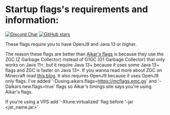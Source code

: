 
  # Startup flags's requirements and information:
  [![Discord Chat](https://img.shields.io/discord/308323056592486420.svg)](https://discord.gg/98zrwn8)
  [![GitHub stars](https://img.shields.io/github/Ovydux/MC-Startup-Flags)](https://github.com/Ovydux/MC-Startup-Flags)

  These flags require you to have OpenJ9 and Java 13 or higher.


  The reason these flags are better than [Aikar's flags](https://aikar.co/2018/07/02/tuning-the-jvm-g1gc-garbage-collector-flags-for-minecraft/) is because they use the ZGC (Z Garbage Collector) instead of G1GC (G1 Garbage Collector) that only works on Java 11+, but it require Java 13+ because it uses some Java 13+ flags and ZGC is faster on Java 13+. If you wanna read more about ZGC on Minecraft read [this blog](https://krusic22.com/2020/03/25/higher-performance-crafting-using-jdk11-and-zgc/). It also requires OpenJ9 because it uses OpenJ9 only flags. I've added '-Dusing.aikars.flags=https://mcflags.emc.gs' and '-Daikars.new.flags=true' flags so Aikar's timings site says you're using Aikar's flags.



  If you're using a VPS add '-Xtune:virtualized' flag before '-jar <jar_name.jar>'

